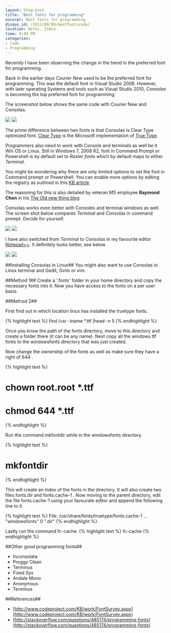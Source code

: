 ```yaml
---
layout: blog-post
title: "Best fonts for programming"
excerpt: Best fonts for programming
disqus_id: /2011/09/09/bestfontscode/
location: Delhi, India
time: 8:00 PM
categories:
- Code
- Programming
---
```


Recently I have been observing the change in the trend in the preferred font for programming.   

Back in the earlier days *Courier New* used to be the preferred font for programming. This was the default font in Visual Studio 2008.
However, with later operating Systems and tools such as Visual Studio 2010, *Consolas* is becoming the top preferred font for programming.

The screenshot below shows the same code with Courier New and Consolas.

![](/images/courier-vs.png)
![](/images/consolas-vs.png)

The prime difference between two fonts is that Consolas is Clear Type optimized font. [Clear Type](http://en.wikipedia.org/wiki/ClearType) is the Microsoft implementation of [True Type](http://en.wikipedia.org/wiki/TrueType).

Programmers also need to work with Console and terminals as well be it Win OS or Linux. Still in Windows 7, 2008 R2, font in Command Prompt or Powershell is by default set to 
*Raster fonts* which by default maps to either *Terminal*.

You might be wondering why there are only limited options to set the font in Command prompt or Powershell. You can enable more options by editing the registry as outlined in this 
[KB article](http://support.microsoft.com/default.aspx?scid=kb;EN-US;Q247815).

The reasoning for this is also detailed by veteran MS employee **Raymond Chen** in his [The Old new thing blog](http://blogs.msdn.com/b/oldnewthing/archive/2007/05/16/2659903.aspx)

Consolas works even better with Consoles and terminal windows as well. The screen shot below compares *Terminal* and *Consolas* in command prompt. Decide for yourself.

![](/images/raster-con.png)
![](/images/consolas-con.png)

I have also switched from *Terminal* to *Consolas* in my favourite editor [Notepad++](http://notepad-plus-plus.org/). It definitely looks better, see below

![](/images/notepad-term.png)
![](/images/notepad-cons.png)

##Installing Consolas in Linux##
You might also want to use Consolas in Linux terminal and Gedit, Gvim or vim.

##Method 1##
Create a '.fonts' folder in your home directory and copy the necessary fonts into it. Now you have access to the fonts on a per user basis.

##Method 2##

First find out in which location linux has installed the truetype fonts.

{% highlight text %}
find /usr -iname \*.ttf |head -n 5
{% endhighlight %}

Once you know the path of the fonts directory, move to this directory and create a folder there (it can be any name). Next copy all the windows ttf fonts to the windowsfonts directory that was just created.

Now change the ownership of the fonts as well as make sure they have a right of 644 .

{% highlight text %}
# chown root.root *.ttf
# chmod 644 *.ttf
{% endhighlight %}

Run the command mkfontdir while in the windowsfonts directory.

{% highlight text %}
# mkfontdir
{% endhighlight %}

This will create an index of the fonts in the directory. It will also create two files fonts.dir and fonts.cache-1 .
Now moving to the parent directory, edit the file fonts.cache-1 using your favourate editor and append the following line to it.

{% highlight text %}
File: /usr/share/fonts/truetype/fonts.cache-1
...
"windowsfonts" 0 ".dir"
{% endhighlight %}

Lastly run the command fc-cache.
{% highlight text %}
 fc-cache
{% endhighlight %} 

##Other good programming fonts##
* Inconsolata
* Proggy Clean
* Terminus
* Fixed Sys
* Andale Mono
* Anonymous
* Terminus

##References##
* [http://www.codeproject.com/KB/work/FontSurvey.aspx](http://www.codeproject.com/KB/work/FontSurvey.aspx)
* [http://stackoverflow.com/questions/485174/programming-fonts](http://stackoverflow.com/questions/485174/programming-fonts)